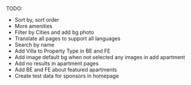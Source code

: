 TODO:

- Sort by, sort order
- More amenities
- Filter by Cities and add bg photo
- Translate all pages to support all languages
- Search by name
- Add Villa to Property Type in BE and FE
- Add image default bg when not selected any images in add apartment
- Add no results in apartment pages
- Add BE and FE about featured apartments
- Create test data for sponsors in homepage
